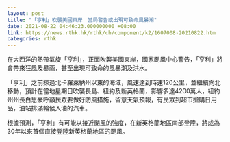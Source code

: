 ```yaml
---
layout: post
title: "「亨利」吹襲美國東岸　當局警告或出現可致命風暴潮"
date: 2021-08-22 04:46:23.000000000 +08:00
link: https://news.rthk.hk/rthk/ch/component/k2/1607008-20210822.htm
categories: rthk
---
```


在大西洋的熱帶氣旋「亨利」，正面吹襲美國東岸，國家颶風中心警告，「亨利」將會帶來狂風及暴雨，甚至出現可致命的風暴潮及洪水。

「亨利」之前掠過北卡羅萊納州以東的海域，風速達到時速120公里，並繼續向北移動，預計在當地星期日吹襲長島、紐約及新英格蘭，影響多達4200萬人，紐約州州長白思豪呼籲民眾要做好防風措施，留意天氣預報，有民眾到超市搶購日用品，油站排滿輪候入油的汽車。

根據預測，「亨利」有可能以接近颶風的強度，在新英格蘭地區南部登陸，將成為30年以來首個直接登陸新英格蘭地區的颶風。
